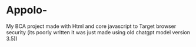 # Appolo-
My BCA project made with Html and core javascript to Target browser security (its poorly written it was just made using old chatgpt model version 3.5))
